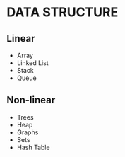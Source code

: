 # DATA STRUCTURE

## Linear

- Array
- Linked List
- Stack
- Queue

## Non-linear

- Trees
- Heap
- Graphs
- Sets
- Hash Table
